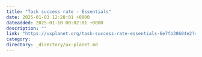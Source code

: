 ```yaml
---
title: "Task success rate - Essentials"
date: 2025-01-03 12:28:01 +0000
dateadded: 2025-01-10 00:02:01 +0000
description: ""
link: "https://uxplanet.org/task-success-rate-essentials-6e7fb30604e2?source=rss----819cc2aaeee0---4"
category:
directory: _directory/ux-planet.md
---
```

